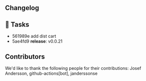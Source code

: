 ## Changelog

## 🧰 Tasks
- 561989e add dist cart
- 5ae4fd9 **release**: v0.0.21


## Contributors
We'd like to thank the following people for their contributions:
Josef Andersson, github-actions[bot], janderssonse